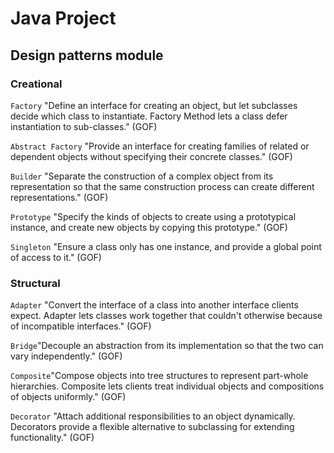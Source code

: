 # Java Project

## Design patterns module

### Creational

`Factory` "Define an interface for creating an object, but let subclasses decide which class to instantiate. Factory Method lets a class defer instantiation to sub-classes." (GOF)

`Abstract Factory` "Provide an interface for creating families of related or dependent objects 
without specifying their concrete classes." (GOF)

`Builder` "Separate the construction of a complex object from its representation so that 
the same construction process can create different representations." (GOF)

`Prototype` "Specify the kinds of objects to create using a prototypical instance, and create new objects by copying this prototype." (GOF)

`Singleton` "Ensure a class only has one instance, and provide a global point of access to it." (GOF)

### Structural

`Adapter` "Convert the interface of a class into another interface clients expect. Adapter lets classes work together that couldn't otherwise because of incompatible interfaces." (GOF)

`Bridge`"Decouple an abstraction from its implementation so that the two can vary independently." (GOF)

`Composite`"Compose objects into tree structures to represent part-whole hierarchies. Composite lets clients treat individual objects and compositions of objects uniformly." (GOF)

`Decorator` "Attach additional responsibilities to an object dynamically. Decorators provide a flexible alternative to subclassing for extending functionality." (GOF)

